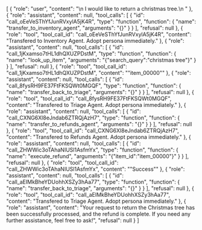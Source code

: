 [
  {
    "role": "user",
    "content": "\n                I would like to return a christmas tree.\n            "
  },
  {
    "role": "assistant",
    "content": null,
    "tool_calls": [
      {
        "id": "call_oEeVeSThYfJunRVxylA5jK4R",
        "type": "function",
        "function": {
          "name": "transfer_to_inventory_agent",
          "arguments": "{}"
        }
      }
    ],
    "refusal": null
  },
  {
    "role": "tool",
    "tool_call_id": "call_oEeVeSThYfJunRVxylA5jK4R",
    "content": "Transfered to Inventory Agent. Adopt persona immediately."
  },
  {
    "role": "assistant",
    "content": null,
    "tool_calls": [
      {
        "id": "call_1jKxamso7tHL1dhQXUZPDstM",
        "type": "function",
        "function": {
          "name": "look_up_item",
          "arguments": "{\"search_query\":\"christmas tree\"}"
        }
      }
    ],
    "refusal": null
  },
  {
    "role": "tool",
    "tool_call_id": "call_1jKxamso7tHL1dhQXUZPDstM",
    "content": "\"item_00000\""
  },
  {
    "role": "assistant",
    "content": null,
    "tool_calls": [
      {
        "id": "call_8fysRH9FE37FtFKSQWt0MGQF",
        "type": "function",
        "function": {
          "name": "transfer_back_to_triage",
          "arguments": "{}"
        }
      }
    ],
    "refusal": null
  },
  {
    "role": "tool",
    "tool_call_id": "call_8fysRH9FE37FtFKSQWt0MGQF",
    "content": "Transfered to Triage Agent. Adopt persona immediately."
  },
  {
    "role": "assistant",
    "content": null,
    "tool_calls": [
      {
        "id": "call_CXNG6Xl8eJndab6ZTRQjAzH7",
        "type": "function",
        "function": {
          "name": "transfer_to_refunds_agent",
          "arguments": "{}"
        }
      }
    ],
    "refusal": null
  },
  {
    "role": "tool",
    "tool_call_id": "call_CXNG6Xl8eJndab6ZTRQjAzH7",
    "content": "Transfered to Refunds Agent. Adopt persona immediately."
  },
  {
    "role": "assistant",
    "content": null,
    "tool_calls": [
      {
        "id": "call_ZHWWic3oTAhaNIUSl1AsfmYx",
        "type": "function",
        "function": {
          "name": "execute_refund",
          "arguments": "{\"item_id\":\"item_00000\"}"
        }
      }
    ],
    "refusal": null
  },
  {
    "role": "tool",
    "tool_call_id": "call_ZHWWic3oTAhaNIUSl1AsfmYx",
    "content": "\"Success\""
  },
  {
    "role": "assistant",
    "content": null,
    "tool_calls": [
      {
        "id": "call_aEIMkBheYDUohhXSZy3hAa77",
        "type": "function",
        "function": {
          "name": "transfer_back_to_triage",
          "arguments": "{}"
        }
      }
    ],
    "refusal": null
  },
  {
    "role": "tool",
    "tool_call_id": "call_aEIMkBheYDUohhXSZy3hAa77",
    "content": "Transfered to Triage Agent. Adopt persona immediately."
  },
  {
    "role": "assistant",
    "content": "Your request to return the Christmas tree has been successfully processed, and the refund is complete. If you need any further assistance, feel free to ask!",
    "refusal": null
  }
]